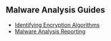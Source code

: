 ## Malware Analysis Guides

* [Identifying Encryption Algorithms](encryption.md)
* [Malware Analysis Reporting](reporting.md)
